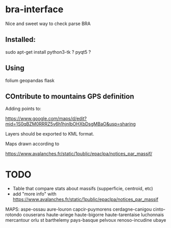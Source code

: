 # bra-interface
Nice and sweet way to check parse BRA


## Installed:

sudo apt-get install python3-tk
? pyqt5 ?

## Using

folium
geopandas
flask

## COntribute to  mountains GPS definition

Adding points to:

<https://www.google.com/maps/d/edit?mid=1S0qBZM0RRRZ5v6h1hjnlbOHXbDsgMBaO&usp=sharing>

Layers should be exported to KML format.

Maps drawn according to 

<https://www.avalanches.fr/static/1public/epaclpa/notices_par_massif/>

# TODO

- Table that compare stats about massifs (supperficie, centroid, etc)
- add "more info" with <https://www.avalanches.fr/static/1public/epaclpa/notices_par_massif>

MAPS:
aspe-ossau
aure-louron
capcir-puymorens
cerdagne-canigou
cinto-rotondo
couserans
haute-ariege
haute-bigorre
haute-tarentaise
luchonnais
mercantour
orlu st barthelemy
pays-basque
pelvoux
renoso-incudine
ubaye

